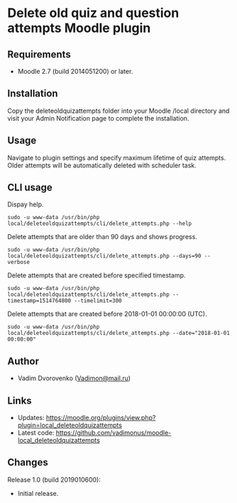 Delete old quiz and question attempts Moodle plugin
===================================================

Requirements
------------
- Moodle 2.7 (build 2014051200) or later.

Installation
------------
Copy the deleteoldquizattempts folder into your Moodle /local directory and visit your Admin Notification page to
complete the installation.

Usage
-----
Navigate to plugin settings and specify maximum lifetime of quiz attempts. Older attempts will be automatically deleted
with scheduler task.

CLI usage
---------

Dispay help.

`sudo -u www-data /usr/bin/php local/deleteoldquizattempts/cli/delete_attempts.php --help`

Delete attempts that are older than 90 days and shows progress.

`sudo -u www-data /usr/bin/php local/deleteoldquizattempts/cli/delete_attempts.php --days=90 --verbose`

Delete attempts that are created before specified timestamp.

`sudo -u www-data /usr/bin/php local/deleteoldquizattempts/cli/delete_attempts.php --timestamp=1514764800 --timelimit=300`

Delete attempts that are created before 2018-01-01 00:00:00 (UTC).

`sudo -u www-data /usr/bin/php local/deleteoldquizattempts/cli/delete_attempts.php --date="2018-01-01 00:00:00"`

Author
------
- Vadim Dvorovenko (Vadimon@mail.ru)

Links
-----
- Updates: https://moodle.org/plugins/view.php?plugin=local_deleteoldquizattempts
- Latest code: https://github.com/vadimonus/moodle-local_deleteoldquizattempts

Changes
-------
Release 1.0 (build 2019010600):
- Initial release.
